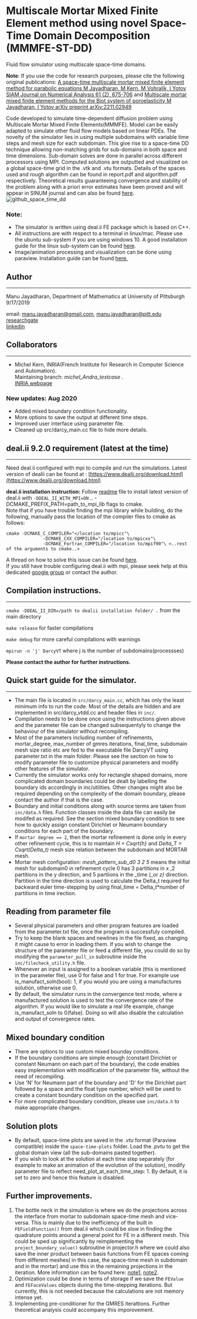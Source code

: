 # Multiscale Mortar Mixed Finite Element method using novel   Space-Time Domain Decomposition (MMMFE-ST-DD)
Fluid flow simulator using multiscale space-time domains. 

__Note__: If you use the code for research purposes, please cite the following original publications: [A space-time multiscale mortar mixed finite element method for parabolic equations
M Jayadharan, M Kern, M Vohralík, I Yotov
SIAM Journal on Numerical Analysis 61 (2), 675-706](https://epubs.siam.org/doi/abs/10.1137/21M1447945)
and
[Multiscale mortar mixed finite element methods for the Biot system of poroelasticity M Jayadharan, I Yotov arXiv preprint arXiv:2211.02949](https://arxiv.org/abs/2211.02949)

Code developed to simulate time-dependent diffusion problem using Multiscale Mortar Mixed Finite Elements(MMMFE). Model can be easily adapted to simulate other fluid flow models based on linear PDEs. The novelty of the simulator lies in using multiple subdomains with variable time steps and mesh size for each subdomain. This give rise to a space-time DD technique allowing non-matching grids for sub-domains in both space and time dimensions. Sub-domain solves are done in parallel across different processors using MPI. Computed solutions are outputted and visualized on a global space-time grid in the .vtk and .vtu formats. Details of the spaces used and rough algorithm can be found in report.pdf and algorithm.pdf respectively. Theoretical results guaranteeing convergence and stability of the problem along with a priori error estimates have been proved and will appear in SINUM journal and can also be found [here](https://arxiv.org/abs/2110.02132). 
![github_space_time_dd](https://user-images.githubusercontent.com/35903705/86996707-51287c00-c17a-11ea-8d9c-584aa2cfc47b.png)

### Note:
- The simulator is written using deal.ii FE package which is based on C++.  
-  All instructions are with respect to a terminal in linux/mac. Please use the ubuntu sub-system if you are using windows 10. A good installation guide for the linux sub-system can be found [here](https://docs.microsoft.com/en-us/windows/wsl/install-win10).
- Image/animation processing and visualization can be done using paraview. Installation guide can be found [here.](https://www.paraview.org/Wiki/ParaView:Build_And_Install)

## Author
-----------
Manu Jayadharan, Department of Mathematics at University of Pittsburgh 9/17/2019

email: [manu.jayadharan@gmail.com](mailto:manu.jayadharan@gmail.com), [manu.jayadharan@pitt.edu](mailto:manu.jayadharan@pitt.edu)  
[researchgate](https://www.researchgate.net/profile/Manu_Jayadharan)  
[linkedin](https://www.linkedin.com/in/manu-jayadharan/)


## Collaborators
------------------
- Michel Kern, INRIA(French Institute for Research in Computer Science and Automation).  
Maintaining branch: *michel_Andra_testcase* .   
[INRIA webpage](https://who.rocq.inria.fr/Michel.Kern/)

### New updates: Aug 2020
* Added mixed boundary condition functionality.  
* More options to save the output at different time steps.  
* Improved user interface using parameter file.  
* Cleaned up src/darcy_main.cc file to hide more details. 




## deal.ii 9.2.0 requirement (latest at the time)
---------------------------------------
Need deal.ii configured with mpi  to compile and run the simulations. Latest version of dealii can be found at : [https://www.dealii.org/download.html](https://www.dealii.org/download.html)

**deal.ii installation instruction:** Follow [readme](https://www.dealii.org/9.2.0/readme.html) file to install latest version of deal.ii with `-DDEAL_II_WITH_MPI=ON` .. -DCMAKE_PREFIX_PATH=path_to_mpi_lib flags to cmake.   
Note that if you have trouble finding the mpi library while building, do the following, manually pass the location of the compiler files to cmake as follows:     
```
cmake -DCMAKE_C_COMPILER="</location to/mpicc"\
              -DCMAKE_CXX_COMPILER="/location to/mpicxx"\
              -DCMAKE_Fortran_COMPILER="/location to/mpif90"\ <..rest of the arguments to cmake..>

```   
A thread on how to solve this issue can be found [here](https://groups.google.com/forum/#!newtopic/dealii/dealii/y1xS0Fe-k6w).  
If you still have trouble configuring deal.ii with mpi, please seek help at this dedicated [google group](https://groups.google.com/forum/#!forum/dealii) or contact the author.  
## Compilation instructions.
-------------------------------------------
`cmake -DDEAL_II_DIR=/path to dealii installation folder/ .` from the main directory

`make release` for faster compilations

`make debug` for more careful compilations with warnings

`mpirun -n 'j' DarcyVT` where j is the number of subdomains(processses)

**Please contact the author for further instructions.**

## Quick start guide for the simulator.
-------------------------------------
* The main file is located in `src/darcy_main.cc`, which has only the least minimum info to run the code. Most of the details are hidden and are implemented in src/darcy_vtdd.cc and header files in `inc/`.    
* Compilation needs to be done once using the instructions given above and the parameter file  can be changed subsequentyly to change the behaviour of the simulator without recompiling.  
* Most of the parameters including number of refinements, mortar_degree, max_number of gmres iterations, final_time, subdomain mesh size
ratio etc are fed to the executable file DarcyVT using parameter.txt in the main folder. Please see the section on how to modify parameter file to customize physical parameters and modify other features of the simulator.   
* Currently the simulator works only for rectangle shaped domains, more complicated domain boundaries could be dealt by labelling the boundary ids accordingly in inc/utilities. Other changes might also be required depending on the complexity of the domain boundary, please contact the author if that is the case.  
* Boundary and initial conditions along with source terms are taken from `inc/data.h` files. Function classes inside the data file can easily be modifed as required. See the section mixed boundary condition to see how to quickly assign constant Dirichlet or Neumann boundary conditions for each part of the boundary.
* If `mortar degree == 2`, then the mortar refinement is done only in every other refinement cycle, this is to maintain _H = Csqrt{h}_ and _Delta_T = Csqrt(Delta_t)_ mesh size relation between the subdomain and MORTAR mesh.  
* Mortar mesh configuration: 
  _mesh_pattern_sub_d0 3 2 5_ means the initial mesh for subdomain0 in refinement cycle 0 has 3 partitions in x ,2 partitions     in the y direction, and 5 partiions in the _time (_or _z)_ direction. Partition in the time direction is used to calculate the       Delta_t   required for backward euler time-stepping by using final_time = Delta_t*number of partitions in time irection.

Reading from parameter file
---------------------------
* Several physical parameters and other program features are loaded from the parameter.txt file, once the program is successfuly compiled.
* Try to keep the blank spaces and newlines in the file fixed, as changing it might cause to error in loading them. If you wish to change the structure of the parameter file or feed a different file, you could do so by modifying the `parameter_pull_in` subroutine inside the `inc/filecheck_utility.h` file.
* Whenever an input is assigned to a boolean variable (this is mentioned in the parameter file), use 0 for false and 1 for true. For example use is_manufact_soln(bool): 1, if you would you are using a manufactures solution, otherwise use 0.  
* By default, the simulator runs in the convergence test mode, where a manufactured solution is used to test the convergence rate of the algorithm. If you  would like to simulate a real life example, change is_manufact_soln to 0(false). Doing so will also disable the calculation and output of convergence rates.

## Mixed boundary condition
* There are options to use custom mixed bounday conditions.  
* If the boundary conditions are simple enough (constant Dirichlet or constant Neumann on each part of the boundary), the code enables easy implementation with modification of the parameter file, without the need of recompiling.  
* Use 'N' for Neumann part of the boundary and 'D' for the Dirichlet part followed by a space and the float type number, which will be used to create a constant boundary condition on the specified part. 
* For more complicated boundary condition, please use `inc/data.h` to make appropriate changes.

## Solution plots
* By default, space-time plots are saved in the _.vtu_ format (Paraview compatible) inside the `space-time-plots` folder. Load the _.pvtu_ to get the global domain view (all the sub-domains pasted together).  
* If you wish to look at the solution at each time step separately (for example to make an animation of the evolution of the solution), modify parameter file to reflect need_plot_at_each_time_step: 1. By default, it is set to zero and hence this feature is disabled.

Further improvements.
---------------------
1. The bottle neck in the simulation is where we do the projections across the interface from mortar to subdomain space-time mesh and vice-versa. This is mainly due to the inefficiency of the built in `FEFieldFunction()` from deal.ii which could be slow in finding the quadrature points around a general point for FE in a different mesh.  This could be sped up significantly by reimplementing the `project_boundary_value()` subroutine in projector.h where we could also save the inner product between basis functions from FE spaces coming from different meshes( in this case, the space-time mesh in subdomain and in the mortar) and use this in the remaining projections in the iteration. More information can be found here: [note1](https://user-images.githubusercontent.com/35903705/97474663-ba4b1f80-1922-11eb-9445-8e9e729c9a8b.jpg), 
[note2](https://user-images.githubusercontent.com/35903705/97474672-bcad7980-1922-11eb-8e7f-3ea41dab1c54.jpg).  
2. Optimization could be done in terms of storage if we save the `FEValue` and `FEFaceValues` objects during the time-stepping iterations. But currently, this is not needed because the calculations are not memory intense yet.   
3. Implementing pre-conditioner for the GMRES iterattions. Further theoretical analysis could accompany this imporovement.
